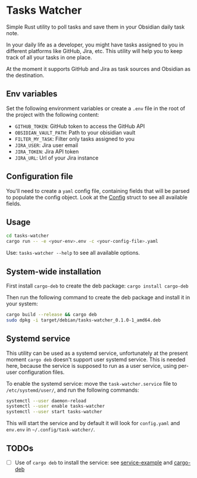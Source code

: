 # Tasks Watcher

Simple Rust utility to poll tasks and save them in your Obsidian daily task note.

In your daily life as a developer, you might have tasks assigned to you in different platforms like GitHub, Jira, etc. This utility will help you to keep track of all your tasks in one place.

At the moment it supports GitHub and Jira as task sources and Obsidian as the destination.

## Env variables
Set the following environment variables or create a `.env` file in the root of the project with the following content:
- `GITHUB_TOKEN`: GitHub token to access the GitHub API
- `OBSIDIAN_VAULT_PATH`: Path to your obisidian vault
- `FILTER_MY_TASK`: Filter only tasks assigned to you
- `JIRA_USER`: Jira user email
- `JIRA_TOKEN`: Jira API token
- `JIRA_URL`: Url of your Jira instance

## Configuration file
You'll need to create a `yaml` config file,
containing fields that will be parsed to populate the config object. Look at the [Config](src/config.rs) struct to see all available fields.

## Usage
```bash
cd tasks-watcher
cargo run -- -e <your-env>.env -c <your-config-file>.yaml
```

Use: `tasks-watcher --help` to see all available options.

## System-wide installation
First install `cargo-deb` to create the deb package:
`cargo install cargo-deb`

Then run the following command to create the deb package and install it in your system:
```bash
cargo build --release && cargo deb
sudo dpkg -i target/debian/tasks-watcher_0.1.0-1_amd64.deb
```

## Systemd service
This utility can be used as a systemd service, unfortunately at the present moment `cargo deb` doesn't support user systemd service. This is needed here, because the service is supposed to run as a user service, using per-user configuration files.

To enable the systemd service: move the `task-watcher.service` file to `/etc/systemd/user/`, and run the following commands:
```bash
systemctl --user daemon-reload
systemctl --user enable tasks-watcher
systemctl --user start tasks-watcher
```
This will start the service and by default it will look for `config.yaml` and `env.env` in `~/.config/task-watcher/`.

## TODOs
- [ ] Use of `cargo deb` to install the service: see [service-example](https://github.com/vasilakisfil/hello.service/tree/master) and [cargo-deb](https://github.com/kornelski/cargo-deb)
